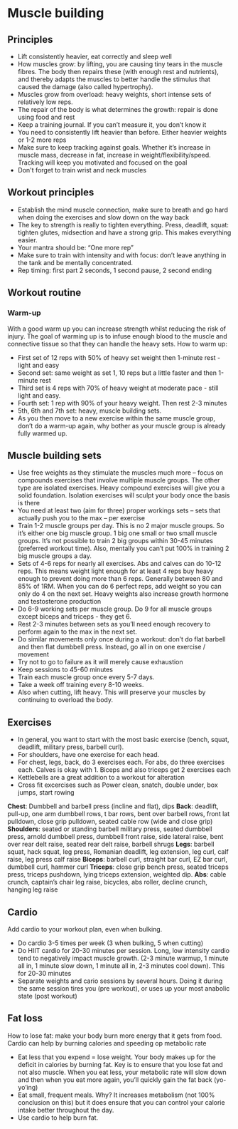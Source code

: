 # Muscle building 

## Principles
- Lift consistently heavier, eat correctly and sleep well 
- How muscles grow: by lifting, you are causing tiny tears in the muscle fibres. The body then repairs these (with enough rest and nutrients), and thereby adapts the muscles to better handle the stimulus that caused the damage (also called hypertrophy).
- Muscles grow from overload: heavy weights, short intense sets of relatively low reps. 
- The repair of the body is what determines the growth: repair is done using food and rest 
- Keep a training journal. If you can’t measure it, you don’t know it 
- You need to consistently lift heavier than before. Either heavier weights or 1-2 more reps  
- Make sure to keep tracking against goals. Whether it’s increase in muscle mass, decrease in fat, increase in weight/flexibility/speed. Tracking will keep you motivated and focused on the goal 
- Don't forget to train wrist and neck muscles

## Workout principles 
- Establish the mind muscle connection, make sure to breath and go hard when doing the exercises and slow down on the way back
- The key to strength is really to tighten everything. Press, deadlift, squat: tighten glutes, midsection and have a strong grip. This makes everything easier. 
- Your mantra should be: “One more rep”
- Make sure to train with intensity and with focus: don’t leave anything in the tank and be mentally concentrated. 
- Rep timing: first part 2 seconds, 1 second pause, 2 second ending

## Workout routine 
### Warm-up 
With a good warm up you can increase strength whilst reducing the risk of injury. The goal of warming up is to infuse enough blood to the muscle and connective tissue so that they can handle the heavy sets.  How to warm up:
- First set of 12 reps with 50% of heavy set weight then 1-minute rest - light and easy 
- Second set: same weight as set 1, 10 reps but a little faster and then 1-minute rest
- Third set is 4 reps with 70% of heavy weight at moderate pace - still light and easy. 
- Fourth set: 1 rep with 90% of your heavy weight. Then rest 2-3 minutes 
- 5th, 6th and 7th set: heavy, muscle building sets. 
- As you then move to a new exercise within the same muscle group, don’t do a warm-up again, why bother as your muscle group is already fully warmed up. 

## Muscle building sets
- Use free weights as they stimulate the muscles much more – focus on compounds exercises that involve multiple muscle groups. The other type are isolated exercises. Heavy compound exercises will give you a solid foundation. Isolation exercises will sculpt your body once the basis is there 
- You need at least two (aim for three) proper workings sets – sets that actually push you to the max – per exercise
- Train 1-2 muscle groups per day. This is no 2 major muscle groups. So it’s either one big muscle group. 1 big one small or two small muscle groups. It’s not possible to train 2 big groups within 30-45 minutes (preferred workout time). Also, mentally you can’t put 100% in training 2 big muscle groups a day. 
- Sets of 4-6 reps for nearly all exercises. Abs and calves can do 10-12 reps. This means weight light enough for at least 4 reps buy heavy enough to prevent doing more than 6 reps. Generally between 80 and 85% of 1RM. When you can do 6 perfect reps, add weight so you can only do 4 on the next set. Heavy weights also increase growth hormone and testosterone production
- Do 6-9 working sets per muscle group. Do 9 for all muscle groups except biceps and triceps - they get 6. 
- Rest 2-3 minutes between sets as you’ll need enough recovery to perform again to the max in the next set. 
- Do similar movements only once during a workout: don’t do flat barbell and then flat dumbbell press. Instead, go all in on one exercise / movement 
- Try not to go to failure as it will merely cause exhaustion 
- Keep sessions to 45-60 minutes
- Train each muscle group once every 5-7 days. 
- Take a week off training every 8-10 weeks. 
- Also when cutting, lift heavy. This will preserve your muscles by continuing to overload the body.

## Exercises
- In general, you want to start with the most basic exercise (bench, squat, deadlift, military press, barbell curl). 
- For shoulders, have one exercise for each head. 
- For chest, legs, back, do 3 exercises each. For abs, do three exercises each. Calves is okay with 1. Biceps and also triceps get 2 exercises each 
- Kettlebells are a great addition to a workout for alteration
- Cross fit excercises such as Power clean, snatch, double under, box jumps, start rowing

**Chest**: Dumbbell and barbell press (incline and flat), dips
**Back**: deadlift, pull-up, one arm dumbbell rows, t bar rows, bent over barbell rows, front lat pulldown, close grip pulldown, seated cable row (wide and close grip)
**Shoulders**: seated or standing barbell military press, seated dumbbell press, arnold dumbbell press, dumbbell front raise, side lateral raise, bent over rear delt raise, seated rear delt raise, barbell shrugs
**Legs**: barbell squat, hack squat, leg press, Romanian deadlift, leg extension, leg curl, calf raise, leg press calf raise 
**Biceps**: barbell curl, straight bar curl, EZ bar curl, dumbbell curl, hammer curl
**Triceps**: close grip bench press, seated triceps press, triceps pushdown, lying triceps extension, weighted dip. 
**Abs**: cable crunch, captain’s chair leg raise, bicycles, abs roller, decline crunch, hanging leg raise

## Cardio
Add cardio to your workout plan, even when bulking. 
- Do cardio 3-5 times per week (3 when bulking, 5 when cutting)
- Do HIIT cardio for 20-30 minutes per session. Long, low intensity cardio tend to negatively impact muscle growth. (2-3 minute warmup, 1 minute all in, 1 minute slow down, 1 minute all in, 2-3 minutes cool down). This for 20-30 minutes 
- Separate weights and cario sessions by several hours. Doing it during the same session tires you (pre workout), or uses up your most anabolic state (post workout)

## Fat loss
How to lose fat: make your body burn more energy that it gets from food. Cardio can help by burning calories and speeding op metabolic rate 
- Eat less that you expend = lose weight. Your body makes up for the deficit in calories by burning fat. Key is to ensure that you lose fat and not also muscle. When you eat less, your metabolic rate will slow down and then when you eat more again, you’ll quickly gain the fat back (yo-yo’ing)
- Eat small, frequent meals. Why? It increases metabolism (not 100% conclusion on this) but it does ensure that you can control your calorie intake better throughout the day. 
- Use cardio to help burn fat. 

